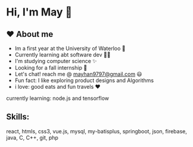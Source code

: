  #  Hi, I'm May 👋   


## ❤️ About me 

- Im a first year at the University of Waterloo 🏫 
- Currently learning abt software dev 👩‍💻 
- I'm studying computer science ✨
- Looking for a fall internship 🌻
- Let's chat! reach me @ mayhan9797@gmail.com ‎😃 
- Fun fact: I like exploring product designs and Algorithms 
- i love: good eats and fun travels ❤️

currently learning: node.js and tensorflow  

## Skills: 
react, htmls, css3, vue.js, mysql, my-batisplus, springboot, json, firebase, java, C, C++, git, php 
 
